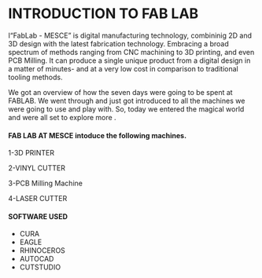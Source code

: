 # INTRODUCTION TO FAB LAB


I“FabLab - MESCE” is digital manufacturing technology, combininig 2D and 3D design with the latest fabrication technology. 
Embracing a broad spectrum of methods ranging from CNC machining to 3D printing, and even PCB Milling. It can produce a single 
unique product from a digital design in a matter of minutes- and at a very low cost in comparison to traditional tooling methods.

We got an overview of how the seven days were going to be spent at FABLAB. We went through and just got introduced to 
all the machines we were going to use and play with. So, today we entered the magical world and were all set to explore more .
#### FAB LAB AT MESCE intoduce the following machines.
1-3D PRINTER

2-VINYL CUTTER

3-PCB Milling Machine

4-LASER CUTTER

#### SOFTWARE USED
  * CURA
  * EAGLE
  * RHINOCEROS
  * AUTOCAD
  * CUTSTUDIO
  
  
  
  
